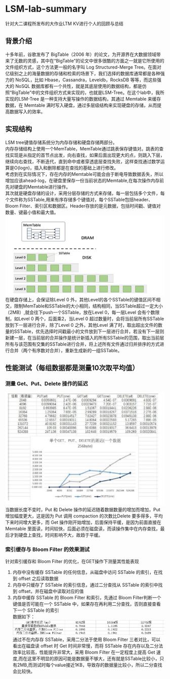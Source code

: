 # LSM-lab-summary
针对大二课程所发布的大作业LTM KV进行个人的回顾与总结
## 背景介绍
十多年前，谷歌发布了 BigTable（2006 年）的论文，为开源界在大数据领域带来了无数的灵感，其中在“BigTable”的论文中很多很酷的方面之一就是它所使用的文件组织方式，这个方法更一般的名字叫 Log Structured-Merge Tree。在面对亿级别之上的海量数据的存储和检索的场景下，我们选择的数据库通常都是各种强力的 NoSQL，比如 Hbase，Cassandra，Leveldb，RocksDB 等等，而这些强大的 NoSQL 数据库都有一个共性，就是其底层使用的数据结构，都是仿照“BigTable”中的文件组织方式来实现的，也就是LSM-Tree。在这个lab中，我所实现的LSM-Tree 是一种支持大量写操作的数据结构，其通过 Memtable 来缓存数据，在 Memtable 满时写入硬盘，通过多层级结构来实现硬盘的存储，从而提高数据写入的效率。
## 实现结构
LSM tree键值存储系统分为内存存储和硬盘存储两部分。<br>
内存存储结构上使用一个MemTable，MemTable通过跳表保存键值对。跳表的查找实现是从指定的首节点出发，向右查找，如果后面出现更大的点，则跳入下层，继续向右查找，不断迭代，直到命中或者穿透底层查找失败，这样查找通过数学运算是O(logn)，插入和删除都是在查找的基础上进行修改。<br>
考虑到在实际情况下，存在内存的Memtable可能会由于断电导致数据丢失，所以增加应该ahead-log，在硬盘里保存一份当前状态的Memtable,在每次操作内存前先对硬盘的Memtable进行操作。<br>
其次就是硬盘存储的设计，采用分层存储的方式来存储，每一层包括多个文件，每个文件称为SSTable,用来有序存储多个键值对，每个SSTable包括header、Bloom Filter、索引区和数据区。Header存放的是元数据，包括时间戳、键值对数量、键最小值和最大值。 <br>
![LSM结构图](https://github.com/77yu77/LSM-lab-summary/blob/main/picture/LSM%E7%BB%93%E6%9E%84%E5%9B%BE.jpg "结构图")<br>
在硬盘存储上，会保证除Level 0 外，其他Level的各个SSTable的键值区间不相交，限制MemTable和SSTable的大小相同，结构相同，当SSTable超过一定大小（2MB）,就会往下push一个SSTable，放在Level 0，每一层Level 会有个数限制，如Level 0 两个，后面乘2，当Level 0 超过数量时，会将当前层所有SSTable放到下一层进行合并，除了Level 0 之外，其他Level 满了时，取出超出文件的数量的SSTable，优先选择时间戳最小的文件放到下一层进行合并，若没有下一层则新建一层，在当前层的合并操作是统计新插入的所有SSTable的范围，取出当前层所有与该范围有交集的SSTable进行合并，将上述所有文件通过归并排序的方式进行合并（两个有序数对合并），重新生成新的一组SSTable。
## 性能测试（每组数据都是测量10次取平均值）
### 测量 Get、Put、Delete 操作的延迟<br>
 ![data1](https://github.com/77yu77/LSM-lab-summary/blob/main/picture/data1.jpg "data1")<br>
当数据长度不变时，Put 和 Delete 操作的延迟随着数据数量的增加而增加，Put 增加幅度更大，这是因为 Put 调用 compaction 的次数比Delete 要多得多，平均下来时间增大更多，而 Get 操作刚开始增加，后面保持平缓，是因为前面直接在 Memtable 里面读，时间较快，后面必须在磁盘读，而读操作集中在内存查找，最后才到硬盘上查找，时间影响不大，故趋于平缓。<br>
### 索引缓存与 Bloom Filter 的效果测试<br>
针对索引缓存和 Bloom Filter 的优化，在GET操作下测量其性能表现
1. 内存中没有缓存 SSTable 的任何信息，从磁盘中访问 SSTable 的索引，在找到 offset 之后读取数据<br>
2. 内存中只缓存了 SSTable 的索引信息，通过二分查找从 SSTable 的索引中找到 offset，并在磁盘中读取对应的值<br>
3. 内存中缓存 SSTable 的 Bloom Filter 和索引，先通过 Bloom Filter判断一个键值是否可能在一个 SSTable 中，如果存在再利用二分查找，否则直接查看下一个 SSTable 的索引<br>
数据如下：<br>
 ![data3](https://github.com/77yu77/LSM-lab-summary/blob/main/picture/data3.jpg "data3")<br>
 通过不在内存存 SSTable，采用二分法于使用 Bloom Filter 三者对比，可以看出在磁盘读 offset 时 Get 时间非常慢，而将 SSTable 存在内存以及二分法效率比较高，性能提升非常大，采用 Bloom Filter 在一定程度上提高 Get 速度,而在这里不明显的原因可能是数据量不够大，还有就是SSTable比较小，只有2MB,而测试时每个value接近1KB，导致存的数据量比较小，所以二分查找会比较快。

